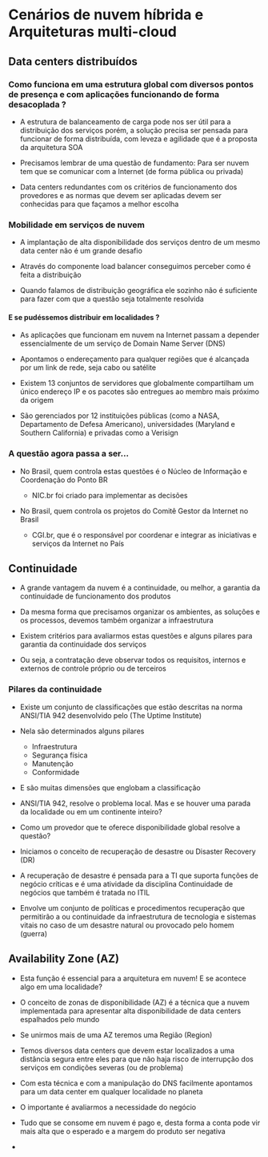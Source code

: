 # Cenários de nuvem híbrida e Arquiteturas multi-cloud

## Data centers distribuídos

### Como funciona em uma estrutura global com diversos pontos de presença e com aplicações funcionando de forma desacoplada ?

- A estrutura de balanceamento de carga pode nos ser útil para a distribuição dos serviços porém, a solução precisa ser pensada para funcionar de forma distribuída, com leveza e agilidade que é a proposta da arquitetura SOA

- Precisamos lembrar de uma questão de fundamento: Para ser nuvem tem que se comunicar com a Internet (de forma pública ou privada)

- Data centers redundantes com os critérios de funcionamento dos provedores e as normas que devem ser aplicadas devem ser conhecidas para que façamos a melhor escolha

### Mobilidade em serviços de nuvem

- A implantação de alta disponibilidade dos serviços dentro de um mesmo data center não é um grande desafio

- Através do componente load balancer conseguimos perceber como é feita a distribuição

- Quando falamos de distribuição geográfica ele sozinho não é suficiente para fazer com que a questão seja totalmente resolvida

####  E se pudéssemos distribuir em localidades ?

-  As aplicações que funcionam em nuvem na Internet passam a depender essencialmente de um serviço de Domain Name Server (DNS)

- Apontamos o endereçamento para qualquer regiões que é alcançada por um link de rede, seja cabo ou satélite

- Existem 13 conjuntos de servidores que globalmente compartilham um único endereço IP e os pacotes são entregues ao membro mais próximo da origem

- São gerenciados por 12 instituições públicas (como a NASA, Departamento de Defesa Americano), universidades (Maryland e Southern California) e privadas como a Verisign

### A questão agora passa a ser...

- No Brasil, quem controla estas questões é o Núcleo de Informação e Coordenação do Ponto BR
    - NIC.br foi criado para implementar as decisões

- No Brasil, quem controla os projetos do Comitê Gestor da Internet no Brasil 
    - CGI.br, que é o responsável por coordenar e integrar as iniciativas e serviços da Internet no País

## Continuidade 

- A grande vantagem da nuvem é a continuidade, ou melhor, a garantia da continuidade de funcionamento dos produtos

- Da mesma forma que precisamos organizar os ambientes, as soluções e os processos, devemos também organizar a infraestrutura

- Existem critérios para avaliarmos estas questões e alguns pilares para garantia da continuidade dos serviços

- Ou seja, a contratação deve observar todos os requisitos, internos e externos de controle próprio ou de terceiros

### Pilares da continuidade

- Existe um conjunto de classificações que estão descritas na norma ANSI/TIA 942 desenvolvido pelo (The Uptime Institute)

- Nela são determinados alguns pilares
    - Infraestrutura
    - Segurança física
    - Manutenção
    - Conformidade

- E são muitas dimensões que englobam a classificação

- ANSI/TIA 942, resolve o problema local. Mas e se houver uma parada da localidade ou em um continente inteiro?

- Como um provedor que te oferece disponibilidade global resolve a questão?

-  Iniciamos o conceito de recuperação de desastre ou Disaster Recovery (DR)

- A recuperação de desastre é pensada para a TI que suporta funções de negócio críticas e é uma atividade da disciplina Continuidade de negócios que também é tratada no ITIL

- Envolve um conjunto de políticas e procedimentos recuperação que permitirão a ou continuidade da infraestrutura de tecnologia e sistemas vitais no caso de um desastre natural ou provocado pelo homem (guerra)

## Availability Zone (AZ)

- Esta função é essencial para a arquitetura em nuvem! E se acontece algo em uma localidade?

- O conceito de zonas de disponibilidade (AZ) é a técnica que a nuvem implementada para apresentar alta disponibilidade de data centers espalhados pelo mundo

- Se unirmos mais de uma AZ teremos uma Região (Region)

- Temos diversos data centers que devem estar localizados a uma distância segura entre eles para que não haja risco de interrupção dos serviços em condições severas (ou de problema)

- Com esta técnica e com a manipulação do DNS facilmente apontamos para um data center em qualquer localidade no planeta

- O importante é avaliarmos a necessidade do negócio

- Tudo que se consome em nuvem é pago e, desta forma a conta pode vir mais alta que o esperado e a margem do produto ser negativa

- 
